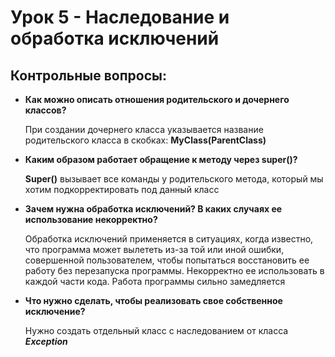 # Урок 5 - Наследование и обработка исключений
## Контрольные вопросы:
- **Как можно описать отношения родительского и дочернего классов?**
    
    При создании дочернего класса указывается название родительского класса
    в скобках: **MyClass(ParentClass)**

- **Каким образом работает обращение к методу через __super()__?**

    **Super()** вызывает все команды у родительского метода, который
    мы хотим подкорректировать под  данный класс
- **Зачем нужна обработка исключений? В каких случаях ее использование некорректно?**

    Обработка исключений применяется в ситуациях, когда известно, 
что программа может вылететь из-за той или иной ошибки, 
совершенной пользователем, чтобы попытаться восстановить ее работу
без перезапуска программы. Некорректно ее использовать в каждой части
кода. Работа программы сильно замедляется
- **Что нужно сделать, чтобы реализовать свое собственное исключение?** 

     Нужно создать отдельный класс с наследованием от класса **_Exception_**
